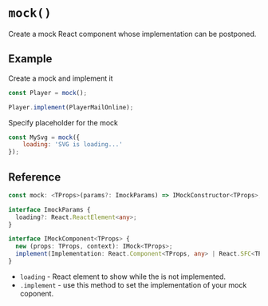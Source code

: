 # `mock()`

Create a mock React component whose implementation can be postponed.


## Example

Create a mock and implement it

```js
const Player = mock();

Player.implement(PlayerMailOnline);
```

Specify placeholder for the mock

```js
const MySvg = mock({
    loading: 'SVG is loading...'
});
```

## Reference

```ts
const mock: <TProps>(params?: ImockParams) => IMockConstructor<TProps>;

interface ImockParams {
  loading?: React.ReactElement<any>;
}

interface IMockComponent<TProps> {
  new (props: TProps, context): IMock<TProps>;
  implement(Implementation: React.Component<TProps, any> | React.SFC<TProps>);
}
```

  - `loading` - React element to show while the is not implemented.
  - `.implement` - use this method to set the implementation of your mock coponent.
